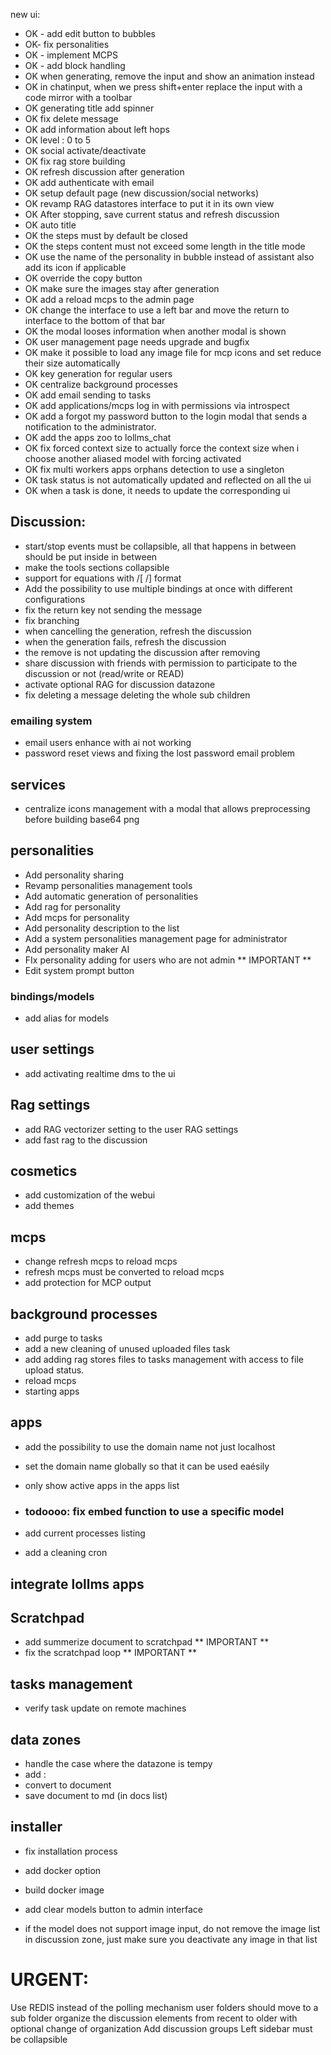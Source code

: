 new ui:

- OK - add edit button to bubbles
- OK- fix personalities
- OK - implement MCPS
- OK - add <think> block handling
- OK when generating, remove the input and show an animation instead
- OK in chatinput, when we press shift+enter replace the input with a code mirror with a toolbar
- OK generating title add spinner 
- OK fix delete message
- OK add information about left hops
- OK level : 0 to 5
- OK social activate/deactivate
- OK fix rag store building
- OK refresh discussion after generation
- OK add authenticate with email
- OK setup default page (new discussion/social networks)
- OK revamp RAG datastores interface to put it in its own view
- OK After stopping, save current status and refresh discussion
- OK auto title
- OK the steps must by default be closed
- OK the steps content must not exceed some length in the title mode
- OK use the name of the personality in bubble instead of assistant also add its icon if applicable
- OK override the copy button
- OK make sure the images stay after generation
- OK add a reload mcps to the admin page
- OK change the interface to use a left bar and move the return to interface to the bottom of that bar
- OK the modal looses information when another modal is shown
- OK user management page needs upgrade and bugfix
- OK make it possible to load any image file for mcp icons and set reduce their size automatically
- OK key generation for regular users
- OK centralize background processes
- OK add email sending to tasks
- OK add applications/mcps log in with permissions via introspect
- OK add a forgot my password button to the login modal that sends a notification to the administrator.
- OK add the apps zoo to lollms_chat
- OK fix forced context size to actually force the context size when i choose another aliased model with forcing activated
- OK fix multi workers apps orphans detection to use a singleton
- OK task status is not automatically updated and reflected on all the ui
- OK when a task is done, it needs to update the corresponding ui

## Discussion:
- start/stop events must be collapsible, all that happens in between should be put inside in between
- make the tools sections collapsible
- support for equations with /[ /] format
- Add the possibility to use multiple bindings at once with different configurations
- fix the return key not sending the message
- fix branching
- when cancelling the generation, refresh the discussion
- when the generation fails, refresh the discussion
- the remove is not updating the discussion after removing
- share discussion with friends with permission to participate to the discussion or not (read/write or READ)
- activate optional RAG for discussion datazone
- fix deleting a message deleting the whole sub children

### emailing system
- email users enhance with ai not working
- password reset views and fixing the lost password email problem


## services
- centralize icons management with a modal that allows preprocessing before building base64 png

  
## personalities
- Add personality sharing
- Revamp personalities management tools
- Add automatic generation of personalities
- Add rag for personality
- Add mcps for personality
- Add personality description to the list
- Add a system personalities management page for administrator
- Add personality maker AI
- FIx personality adding for users who are not admin ** IMPORTANT **
- Edit system prompt button
  
### bindings/models
- add alias for models


## user settings
- add activating realtime dms to the ui
  
## Rag settings 
- add RAG vectorizer setting to the user RAG settings
- add fast rag to the discussion

## cosmetics
- add customization of the webui
- add themes


## mcps
- change refresh mcps to reload mcps
- refresh mcps must be converted to reload mcps
- add protection for MCP output

## background processes
- add purge to tasks
- add a new cleaning of unused uploaded files task
- add adding rag stores files to tasks management with access to file upload status.
- reload mcps
- starting apps

## apps
- add the possibility to use the domain name not just localhost
- set the domain name globally so that it can be used eaésily
- only show active apps in the apps list

- ### todoooo: fix embed function to use a specific model
- add current processes listing
- add a cleaning cron

## integrate lollms apps

## Scratchpad
- add summerize document to scratchpad ** IMPORTANT **
- fix the scratchpad loop ** IMPORTANT **

## tasks management
- verify task update on remote machines

## data zones
- handle the case where the datazone is tempy
- add :
-   convert to document
-   save document to md (in docs list)

## installer
- fix installation process
- add docker option
- build docker image


- add clear models button to admin interface
- if the model does not support image input, do not remove the image list in discussion zone, just make sure you deactivate any image in that list

# URGENT:
Use REDIS instead of the polling mechanism
user folders should move to a sub folder
organize the discussion elements from recent to older with optional change of organization
Add discussion groups
Left sidebar must be collapsible
